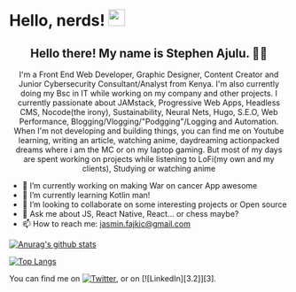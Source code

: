 # Hello, nerds! <img src="https://raw.githubusercontent.com/MartinHeinz/MartinHeinz/master/wave.gif" width="30px">

<h2 align="center">Hello there! My name is Stephen Ajulu. 👋🤓</h2>
<p align="center">I'm a Front End Web Developer, Graphic Designer, Content Creator and Junior Cybersecurity Consultant/Analyst from Kenya.
I'm also currently doing my Bsc in IT while working on my company and other projects.
I currently passionate about JAMstack, Progressive Web Apps, Headless CMS, Nocode(the irony), Sustainability, Neural Nets, Hugo, S.E.O, Web Performance, Blogging/Vlogging/"Podgging"/Logging and Automation.
When I'm not developing and building things, you can find me on Youtube learning, writing an article, watching anime, daydreaming actionpacked dreams where i am the MC or on my laptop gaming. But most of my days are spent working on projects while listening to LoFi(my own and my clients), Studying or watching anime</p>

- 🔭 I’m currently working on making War on cancer App awesome
- 🌱 I’m currently learning Kotlin man!
- 👯 I’m looking to collaborate on some interesting projects or Open source
- 💬 Ask me about JS, React Native, React... or chess maybe?
- 📫 How to reach me: jasmin.fajkic@gmail.com

[![Anurag's github stats](https://github-readme-stats.vercel.app/api?username=Jalson1982&show_icons=true&theme=radical)](https://github.com/anuraghazra/github-readme-stats)

[![Top Langs](https://github-readme-stats.vercel.app/api/top-langs/?username=Jalson1982&show_icons=true&theme=radical)](https://github.com/anuraghazra/github-readme-stats)

<!-- Actual text -->

You can find me on [![Twitter][1.2]][1], or on [![LinkedIn][3.2]][3].

<!-- Icons -->

[1.2]: http://i.imgur.com/wWzX9uB.png (twitter icon without padding)
[2.2]: https://raw.githubusercontent.com/MartinHeinz/MartinHeinz/master/linkedin-3-16.png (LinkedIn icon without padding)

<!-- Links to your social media accounts -->

[1]: https://twitter.com/Martin_Heinz_
[2]: https://www.linkedin.com/in/heinz-martin/
